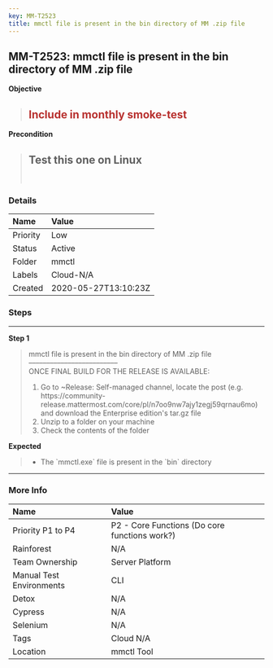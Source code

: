 ```yaml
---
key: MM-T2523
title: mmctl file is present in the bin directory of MM .zip file
---
```


## MM-T2523: mmctl file is present in the bin directory of MM .zip file

**Objective**

> <article><h1><span style="color: rgb(184, 49, 47);">Include in monthly smoke-test</span></h1></article>

**Precondition**

> <article><h1>Test this one on Linux</h1><br></article>

### Details

| Name     | Value                |
| :------- | :------------------- |
| Priority | Low                  |
| Status   | Active               |
| Folder   | mmctl                |
| Labels   | Cloud-N/A            |
| Created  | 2020-05-27T13:10:23Z |

### Steps

<hr/>

**Step 1**

> <article>mmctl file is present in the bin directory of MM .zip file<br>–––––––––––––––––––––––––<br>ONCE FINAL BUILD FOR THE RELEASE IS AVAILABLE:<ol><li>Go to ~Release: Self-managed channel, locate the post (e.g. https://community-release.mattermost.com/core/pl/n7oo9nw7ajy1zegj59qrnau6mo) and download the Enterprise edition's tar.gz file</li><li>Unzip to a folder on your machine</li><li>Check the contents of the folder</li></ol></article>

**Expected**

> <article><ul><li>The `mmctl.exe` file is present in the `bin` directory</li></ul></article>

<hr/>

### More Info

| Name                     | Value                                         |
| :----------------------- | :-------------------------------------------- |
| Priority P1 to P4        | P2 - Core Functions (Do core functions work?) |
| Rainforest               | N/A                                           |
| Team Ownership           | Server Platform                               |
| Manual Test Environments | CLI                                           |
| Detox                    | N/A                                           |
| Cypress                  | N/A                                           |
| Selenium                 | N/A                                           |
| Tags                     | Cloud N/A                                     |
| Location                 | mmctl Tool                                    |

